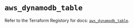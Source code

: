 # `aws_dynamodb_table`

Refer to the Terraform Registory for docs: [`aws_dynamodb_table`](https://registry.terraform.io/providers/hashicorp/aws/4.66.1/docs/resources/dynamodb_table).
